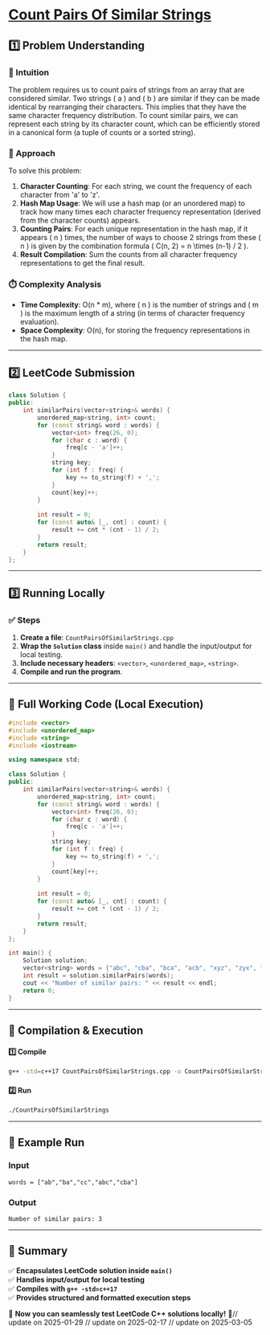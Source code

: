 # **[Count Pairs Of Similar Strings](https://leetcode.com/problems/count-pairs-of-similar-strings/description/)**  

## **1️⃣ Problem Understanding**  
### **📌 Intuition**  
The problem requires us to count pairs of strings from an array that are considered similar. Two strings \( a \) and \( b \) are similar if they can be made identical by rearranging their characters. This implies that they have the same character frequency distribution. To count similar pairs, we can represent each string by its character count, which can be efficiently stored in a canonical form (a tuple of counts or a sorted string). 

### **🚀 Approach**  
To solve this problem:
1. **Character Counting**: For each string, we count the frequency of each character from 'a' to 'z'.
2. **Hash Map Usage**: We will use a hash map (or an unordered map) to track how many times each character frequency representation (derived from the character counts) appears.
3. **Counting Pairs**: For each unique representation in the hash map, if it appears \( n \) times, the number of ways to choose 2 strings from these \( n \) is given by the combination formula \( C(n, 2) = n \times (n-1) / 2 \).
4. **Result Compilation**: Sum the counts from all character frequency representations to get the final result.

### **⏱️ Complexity Analysis**  
- **Time Complexity**: O(n * m), where \( n \) is the number of strings and \( m \) is the maximum length of a string (in terms of character frequency evaluation).
- **Space Complexity**: O(n), for storing the frequency representations in the hash map.

---  

## **2️⃣ LeetCode Submission**  
```cpp
class Solution {
public:
    int similarPairs(vector<string>& words) {
        unordered_map<string, int> count;
        for (const string& word : words) {
            vector<int> freq(26, 0);
            for (char c : word) {
                freq[c - 'a']++;
            }
            string key;
            for (int f : freq) {
                key += to_string(f) + ',';
            }
            count[key]++;
        }
        
        int result = 0;
        for (const auto& [_, cnt] : count) {
            result += cnt * (cnt - 1) / 2;
        }
        return result;
    }
};  
```  

---  

## **3️⃣ Running Locally**  
### **✅ Steps**  
1. **Create a file**: `CountPairsOfSimilarStrings.cpp`  
2. **Wrap the `Solution` class** inside `main()` and handle the input/output for local testing.  
3. **Include necessary headers**: `<vector>`, `<unordered_map>`, `<string>`.  
4. **Compile and run the program**.  

---  

## **📝 Full Working Code (Local Execution)**  
```cpp
#include <vector>
#include <unordered_map>
#include <string>
#include <iostream>

using namespace std;

class Solution {
public:
    int similarPairs(vector<string>& words) {
        unordered_map<string, int> count;
        for (const string& word : words) {
            vector<int> freq(26, 0);
            for (char c : word) {
                freq[c - 'a']++;
            }
            string key;
            for (int f : freq) {
                key += to_string(f) + ',';
            }
            count[key]++;
        }
        
        int result = 0;
        for (const auto& [_, cnt] : count) {
            result += cnt * (cnt - 1) / 2;
        }
        return result;
    }
};

int main() {
    Solution solution;
    vector<string> words = {"abc", "cba", "bca", "acb", "xyz", "zyx", "a"};
    int result = solution.similarPairs(words);
    cout << "Number of similar pairs: " << result << endl;
    return 0;
}  
```  

---  

## **🔧 Compilation & Execution**  
#### **1️⃣ Compile**  
```bash
g++ -std=c++17 CountPairsOfSimilarStrings.cpp -o CountPairsOfSimilarStrings
```  

#### **2️⃣ Run**  
```bash
./CountPairsOfSimilarStrings
```  

---  

## **🎯 Example Run**  
### **Input**  
```
words = ["ab","ba","cc","abc","cba"]
```  
### **Output**  
```
Number of similar pairs: 3
```  

---  

## **📌 Summary**  
✅ **Encapsulates LeetCode solution inside `main()`**  
✅ **Handles input/output for local testing**  
✅ **Compiles with `g++ -std=c++17`**  
✅ **Provides structured and formatted execution steps**  

🚀 **Now you can seamlessly test LeetCode C++ solutions locally!** 🚀// update on 2025-01-29
// update on 2025-02-17
// update on 2025-03-05
